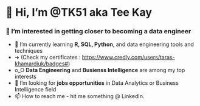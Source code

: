 # 👋 Hi, I’m **@TK51** aka Tee Kay
### 👀 I’m interested in getting closer to becoming a **data engineer**
- 🌱 I’m currently learning **R, SQL, Python**, and data engineering tools and techniques
- ➜ (Check my certificates : https://www.credly.com/users/taras-khamardiuk/badges#)
- o_O **Data Engineering** and **Busienss Intelligence** are among my top interests
- 🤝 I’m looking for **jobs opportunities** in Data Analytics or Business Intelligence field
- 📫 How to reach me - hit me something @ LinkedIn.

<!---
TK51/TK51 is a ✨ special ✨ repository because its `README.md` (this file) appears on your GitHub profile.
You can click the Preview link to take a look at your changes.
--->
